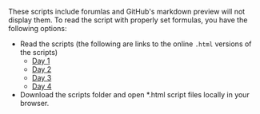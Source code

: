 These scripts include forumlas and GitHub's markdown preview will not display them. To read the script with properly set formulas, you have the following options:

* Read the scripts (the following are links to the online `.html` versions of the scripts)
    *  [Day 1](https://ctechfilmuniversity.github.io/workshop_matsha/scripts/matsha_ws2021_01_script.html) 
    *  [Day 2](https://ctechfilmuniversity.github.io/workshop_matsha/scripts/matsha_ws2021_02_script.html) 
    *  [Day 3](https://ctechfilmuniversity.github.io/workshop_matsha/scripts/matsha_ws2021_03_script.html) 
    *  [Day 4](https://ctechfilmuniversity.github.io/workshop_matsha/scripts/matsha_ws2021_04_script.html) 
* Download the scripts folder and open *.html script files locally in your browser.

